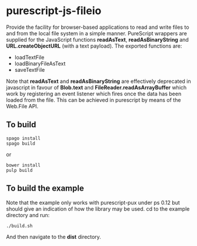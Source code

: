 purescript-js-fileio
====================

Provide the facility for browser-based applications to read and write files to and from the local file system in a simple manner. PureScript wrappers are supplied for the JavaScript functions __readAsText__, __readAsBinaryString__ and __URL.createObjectURL__ (with a text payload). The exported functions are:

*  loadTextFile
*  loadBinaryFileAsText
*  saveTextFile

Note that  __readAsText__ and __readAsBinaryString__ are effectively deprecated in javascript in favour of __Blob.text__ and __FileReader.readAsArrayBuffer__ which work by registering an event listener which fires once the data has been loaded from the file. This can be achieved in purescript by means of the Web.File API.


## To build

    spago install
    spago build

or

    bower install
    pulp build

## To build the example

Note that the example only works with purescript-pux under ps 0.12 but should give an indication of how the library may be used.  cd to the example directory and run:


    ./build.sh


And then navigate to the __dist__ directory.
